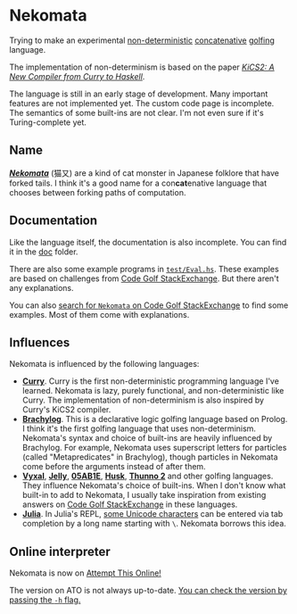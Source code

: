 # Nekomata

Trying to make an experimental [non-deterministic](https://en.wikipedia.org/wiki/Nondeterministic_programming) [concatenative](https://en.wikipedia.org/wiki/Concatenative_programming_language) [golfing](https://en.wikipedia.org/wiki/Code_golf) language.

The implementation of non-determinism is based on the paper [*KiCS2: A New Compiler from Curry to Haskell*](https://www.informatik.uni-kiel.de/~mh/papers/WFLP11_KiCS2.pdf).

The language is still in an early stage of development. Many important features are not implemented yet. The custom code page is incomplete. The semantics of some built-ins are not clear. I'm not even sure if it's Turing-complete yet.

## Name

[***Nekomata***](https://en.wikipedia.org/wiki/Nekomata) (猫又) are a kind of cat monster in Japanese folklore that have forked tails. I think it's a good name for a con**cat**enative language that chooses between forking paths of computation.

## Documentation

Like the language itself, the documentation is also incomplete. You can find it in the [doc](doc) folder.

There are also some example programs in [`test/Eval.hs`](test/Eval.hs). These examples are based on challenges from [Code Golf StackExchange](https://codegolf.stackexchange.com/). But there aren't any explanations.

You can also [search for `Nekomata` on Code Golf StackExchange](https://codegolf.stackexchange.com/search?q=Nekomata) to find some examples. Most of them come with explanations.

## Influences

Nekomata is influenced by the following languages:

- [**Curry**](https://curry.pages.ps.informatik.uni-kiel.de/curry-lang.org/). Curry is the first non-deterministic programming language I've learned. Nekomata is lazy, purely functional, and non-deterministic like Curry. The implementation of non-determinism is also inspired by Curry's KiCS2 compiler.
- [**Brachylog**](https://github.com/JCumin/Brachylog). This is a declarative logic golfing language based on Prolog. I think it's the first golfing language that uses non-determinism. Nekomata's syntax and choice of built-ins are heavily influenced by Brachylog. For example, Nekomata uses superscript letters for particles (called "Metapredicates" in Brachylog), though particles in Nekomata come before the arguments instead of after them.
- [**Vyxal**](https://github.com/Vyxal/Vyxal), [**Jelly**](https://github.com/DennisMitchell/jellylanguage), [**05AB1E**](https://github.com/Adriandmen/05AB1E), [**Husk**](https://github.com/barbuz/Husk), [**Thunno 2**](https://github.com/Thunno/Thunno2) and other golfing languages. They influence Nekomata's choice of built-ins. When I don't know what built-in to add to Nekomata, I usually take inspiration from existing answers on [Code Golf StackExchange](https://codegolf.stackexchange.com/) in these languages.
- [**Julia**](https://julialang.org/). In Julia's REPL, [some Unicode characters](https://docs.julialang.org/en/v1/manual/unicode-input/) can be entered via tab completion by a long name starting with `\`. Nekomata borrows this idea.

## Online interpreter

Nekomata is now on [Attempt This Online!](https://ato.pxeger.com/run?1=m70iLzU7PzexJHHBgqWlJWm6FguWFCclF8M4UBoA)

The version on ATO is not always up-to-date. [You can check the version by passing the `-h` flag.](https://ato.pxeger.com/run?1=m70iLzU7PzexJHFZtJJuhlLsgqWlJWm6FguWFCclF8M4UBoA)
